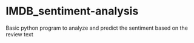 # IMDB_sentiment-analysis
Basic python program to analyze and predict the sentiment based on the review text
